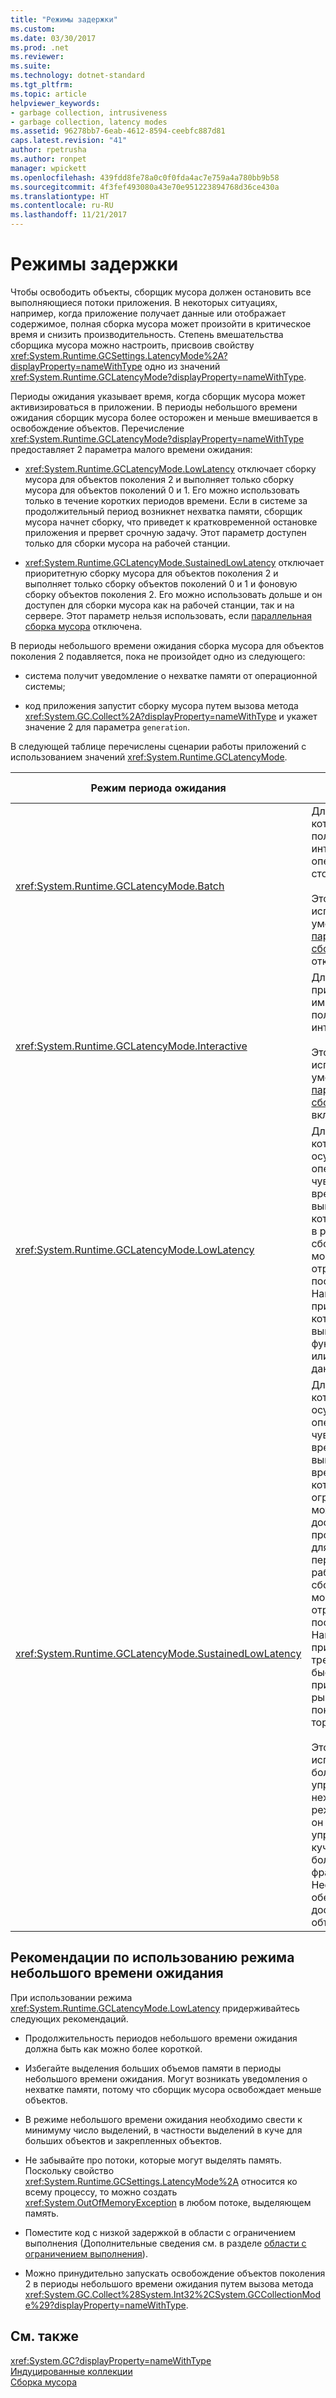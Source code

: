 ```yaml
---
title: "Режимы задержки"
ms.custom: 
ms.date: 03/30/2017
ms.prod: .net
ms.reviewer: 
ms.suite: 
ms.technology: dotnet-standard
ms.tgt_pltfrm: 
ms.topic: article
helpviewer_keywords:
- garbage collection, intrusiveness
- garbage collection, latency modes
ms.assetid: 96278bb7-6eab-4612-8594-ceebfc887d81
caps.latest.revision: "41"
author: rpetrusha
ms.author: ronpet
manager: wpickett
ms.openlocfilehash: 439fdd8fe78a0c0f0fda4ac7e759a4a780bb9b58
ms.sourcegitcommit: 4f3fef493080a43e70e951223894768d36ce430a
ms.translationtype: HT
ms.contentlocale: ru-RU
ms.lasthandoff: 11/21/2017
---
```

# <a name="latency-modes"></a>Режимы задержки
Чтобы освободить объекты, сборщик мусора должен остановить все выполняющиеся потоки приложения. В некоторых ситуациях, например, когда приложение получает данные или отображает содержимое, полная сборка мусора может произойти в критическое время и снизить производительность. Степень вмешательства сборщика мусора можно настроить, присвоив свойству <xref:System.Runtime.GCSettings.LatencyMode%2A?displayProperty=nameWithType> одно из значений <xref:System.Runtime.GCLatencyMode?displayProperty=nameWithType>.  
  
 Периоды ожидания указывает время, когда сборщик мусора может активизироваться в приложении. В периоды небольшого времени ожидания сборщик мусора более осторожен и меньше вмешивается в освобождение объектов. Перечисление <xref:System.Runtime.GCLatencyMode?displayProperty=nameWithType> предоставляет 2 параметра малого времени ожидания:  
  
-   <xref:System.Runtime.GCLatencyMode.LowLatency> отключает сборку мусора для объектов поколения 2 и выполняет только сборку мусора для объектов поколений 0 и 1. Его можно использовать только в течение коротких периодов времени. Если в системе за продолжительный период возникнет нехватка памяти, сборщик мусора начнет сборку, что приведет к кратковременной остановке приложения и прервет срочную задачу. Этот параметр доступен только для сборки мусора на рабочей станции.  
  
-   <xref:System.Runtime.GCLatencyMode.SustainedLowLatency> отключает приоритетную сборку мусора для объектов поколения 2 и выполняет только сборку объектов поколений 0 и 1 и фоновую сборку объектов поколения 2. Его можно использовать дольше и он доступен для сборки мусора как на рабочей станции, так и на сервере. Этот параметр нельзя использовать, если [параллельная сборка мусора](../../../docs/framework/configure-apps/file-schema/runtime/gcconcurrent-element.md) отключена.  
  
 В периоды небольшого времени ожидания сборка мусора для объектов поколения 2 подавляется, пока не произойдет одно из следующего:  
  
-   система получит уведомление о нехватке памяти от операционной системы;  
  
-   код приложения запустит сборку мусора путем вызова метода <xref:System.GC.Collect%2A?displayProperty=nameWithType> и укажет значение 2 для параметра `generation`.  
  
 В следующей таблице перечислены сценарии работы приложений с использованием значений <xref:System.Runtime.GCLatencyMode>.  
  
|Режим периода ожидания|Сценарии приложения|  
|------------------|---------------------------|  
|<xref:System.Runtime.GCLatencyMode.Batch>|Для приложений, которые не имеют пользовательского интерфейса или операций на стороне сервера.<br /><br /> Этот режим используется по умолчанию, если [параллельная сборка мусора](../../../docs/framework/configure-apps/file-schema/runtime/gcconcurrent-element.md) отключена.|  
|<xref:System.Runtime.GCLatencyMode.Interactive>|Для большинства приложений, имеющих пользовательский интерфейс.<br /><br /> Этот режим используется по умолчанию, если [параллельная сборка мусора](../../../docs/framework/configure-apps/file-schema/runtime/gcconcurrent-element.md) включена.|  
|<xref:System.Runtime.GCLatencyMode.LowLatency>|Для приложений, которые осуществляют операции, чувствительные ко времени выполнения, для которых перерывы в работе из-за сборки мусора могут иметь резко отрицательные последствия. Например, это приложения, которые выполняют функции анимации или получения данных.|  
|<xref:System.Runtime.GCLatencyMode.SustainedLowLatency>|Для приложений, которые осуществляют операции, чувствительные ко времени выполнения, время выполнения которых ограничено, но может быть достаточно продолжительным, для которых перерывы в работе из-за сборки мусора могут иметь резко отрицательные последствия. Например, приложения, требующие быстрого отклика при изменении рыночных показателей в торговую сессию.<br /><br /> Этот режим использует больший размер управляемой кучи, нежели другие режимы. Так как он не сжимает управляемую кучу, возможен больший уровень фрагментации. Необходимо обеспечить достаточный объем памяти.|  
  
## <a name="guidelines-for-using-low-latency"></a>Рекомендации по использованию режима небольшого времени ожидания  
 При использовании режима <xref:System.Runtime.GCLatencyMode.LowLatency> придерживайтесь следующих рекомендаций.  
  
-   Продолжительность периодов небольшого времени ожидания должна быть как можно более короткой.  
  
-   Избегайте выделения больших объемов памяти в периоды небольшого времени ожидания. Могут возникать уведомления о нехватке памяти, потому что сборщик мусора освобождает меньше объектов.  
  
-   В режиме небольшого времени ожидания необходимо свести к минимуму число выделений, в частности выделений в куче для больших объектов и закрепленных объектов.  
  
-   Не забывайте про потоки, которые могут выделять память. Поскольку свойство <xref:System.Runtime.GCSettings.LatencyMode%2A> относится ко всему процессу, то можно создать <xref:System.OutOfMemoryException> в любом потоке, выделяющем память.  
  
-   Поместите код с низкой задержкой в области с ограничением выполнения (Дополнительные сведения см. в разделе [области с ограничением выполнения](../../../docs/framework/performance/constrained-execution-regions.md)).  
  
-   Можно принудительно запускать освобождение объектов поколения 2 в периоды небольшого времени ожидания путем вызова метода <xref:System.GC.Collect%28System.Int32%2CSystem.GCCollectionMode%29?displayProperty=nameWithType>.  
  
## <a name="see-also"></a>См. также  
 <xref:System.GC?displayProperty=nameWithType>  
 [Индуцированные коллекции](../../../docs/standard/garbage-collection/induced.md)  
 [Сборка мусора](../../../docs/standard/garbage-collection/index.md)
